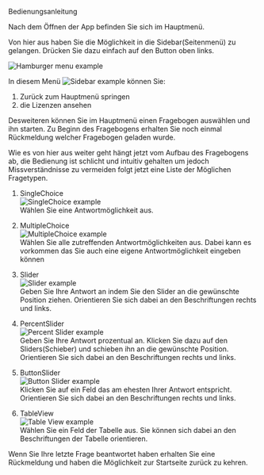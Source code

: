 Bedienungsanleitung

Nach dem Öffnen der App befinden Sie sich im Hauptmenü.

Von hier aus haben Sie die Möglichkeit in die Sidebar(Seitenmenü) zu gelangen. Drücken Sie dazu einfach auf den Button oben links. 

![Hamburger menu example](img/hamburger_menu.PNG)

In diesem Menü ![Sidebar example](img/sidebar.PNG) können Sie: 

1.  Zurück zum Hauptmenü springen
2.  die Lizenzen ansehen

Desweiteren können Sie im Hauptmenü einen Fragebogen auswählen und ihn starten. Zu Beginn des Fragebogens erhalten Sie noch einmal Rückmeldung welcher Fragebogen geladen wurde.

Wie es von hier aus weiter geht hängt jetzt vom Aufbau des Fragebogens ab, die Bedienung ist schlicht und intuitiv gehalten um jedoch Missverständnisse zu vermeiden folgt jetzt eine Liste der Möglichen Fragetypen.

1. SingleChoice     
    ![SingleChoice example](img/singlechoice.PNG)       
    Wählen Sie eine Antwortmöglichkeit aus.

2. MultipleChoice   
    ![MultipleChoice example](img/multiple_choice.PNG)   
    Wählen Sie alle zutreffenden Antwortmöglichkeiten aus. Dabei kann es vorkommen das Sie auch eine eigene Antwortmöglichkeit eingeben können

3. Slider   
    ![Slider example](img/normal_slider.PNG)   
    Geben Sie Ihre Antwort an indem Sie den Slider an die gewünschte Position ziehen. Orientieren Sie sich dabei an den Beschriftungen rechts und links.

4. PercentSlider   
    ![Percent Slider example](img/slider.PNG)   
    Geben Sie Ihre Antwort prozentual an. Klicken Sie dazu auf den Sliders(Schieber) und schieben ihn an die gewünschte Position. Orientieren Sie sich dabei an den Beschriftungen rechts und links.

5. ButtonSlider     
    ![Button Slider example](img/button_slider.PNG)   
    Klicken Sie auf ein Feld das am ehesten Ihrer Antwort entspricht. Orientieren Sie sich dabei an den Beschriftungen rechts und links.

6. TableView    
    ![Table View example](img/tableview.PNG)   
    Wählen Sie ein Feld der Tabelle aus. Sie können sich dabei an den Beschriftungen der Tabelle orientieren. 


Wenn Sie Ihre letzte Frage beantwortet haben erhalten Sie eine Rückmeldung und haben die Möglichkeit zur Startseite zurück zu kehren.
